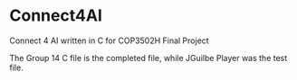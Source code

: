 # Connect4AI
Connect 4 AI written in C for COP3502H Final Project

The Group 14 C file is the completed file, while JGuilbe Player was the test file.
